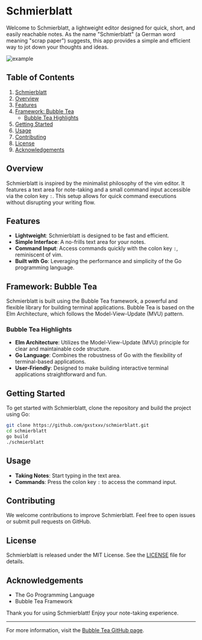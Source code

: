 # Schmierblatt
Welcome to Schmierblatt, a lightweight editor designed for quick, short, and easily reachable notes. As the name "Schmierblatt" (a German word meaning "scrap paper") suggests, this app provides a simple and efficient way to jot down your thoughts and ideas.

![example](https://github.com/gxstxxv/Schmierblatt/assets/144585373/4c6a5f35-2fa3-42c0-86da-6ed9a117b2f8)

## Table of Contents

1. [Schmierblatt](#schmierblatt)
2. [Overview](#overview)
3. [Features](#features)
4. [Framework: Bubble Tea](#framework-bubble-tea)
   - [Bubble Tea Highlights](#bubble-tea-highlights)
5. [Getting Started](#getting-started)
6. [Usage](#usage)
7. [Contributing](#contributing)
8. [License](#license)
9. [Acknowledgements](#acknowledgements)

## Overview

Schmierblatt is inspired by the minimalist philosophy of the vim editor. It features a text area for note-taking and a small command input accessible via the colon key `:`. This setup allows for quick command executions without disrupting your writing flow.

## Features

- **Lightweight**: Schmierblatt is designed to be fast and efficient.
- **Simple Interface**: A no-frills text area for your notes.
- **Command Input**: Access commands quickly with the colon key `:`, reminiscent of vim.
- **Built with Go**: Leveraging the performance and simplicity of the Go programming language.

## Framework: Bubble Tea

Schmierblatt is built using the Bubble Tea framework, a powerful and flexible library for building terminal applications. Bubble Tea is based on the Elm Architecture, which follows the Model-View-Update (MVU) pattern.

### Bubble Tea Highlights

- **Elm Architecture**: Utilizes the Model-View-Update (MVU) principle for clear and maintainable code structure.
- **Go Language**: Combines the robustness of Go with the flexibility of terminal-based applications.
- **User-Friendly**: Designed to make building interactive terminal applications straightforward and fun.

## Getting Started

To get started with Schmierblatt, clone the repository and build the project using Go:

```sh
git clone https://github.com/gxstxxv/schmierblatt.git
cd schmierblatt
go build
./schmierblatt
```

## Usage

- **Taking Notes**: Start typing in the text area.
- **Commands**: Press the colon key `:` to access the command input.

## Contributing

We welcome contributions to improve Schmierblatt. Feel free to open issues or submit pull requests on GitHub.

## License

Schmierblatt is released under the MIT License. See the [LICENSE](https://github.com/gxstxxv/Schmierblatt/blob/main/LICENSE.md) file for details.

## Acknowledgements

- The Go Programming Language
- Bubble Tea Framework

Thank you for using Schmierblatt! Enjoy your note-taking experience.

---

For more information, visit the [Bubble Tea GitHub page](https://github.com/charmbracelet/bubbletea).
